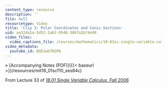 ```yaml
---
content_type: resource
description: ''
file: null
resourcetype: Video
title: 'Clip 3: Polar Coordinates and Conic Sections'
uid: aa32da2a-5d52-2a63-9548-3067a2b74e99
video_files:
  video_captions_file: /courses/mathematics/18-01sc-single-variable-calculus-fall-2010/unit-4-techniques-of-integration/part-c-parametric-equations-and-polar-coordinates/session-84-polar-coordinates-and-graphing/copy2_of_clip-1-graph-of-r-2a-cos-3b8/BGE3wb7H2PA.vtt
video_metadata:
  youtube_id: BGE3wb7H2PA
---
```


» [Accompanying Notes (PDF)]({{< baseurl >}}/resources/mit18_01scf10_ses84c)

From Lecture 33 of [_18.01 Single Variable Calculus, Fall 2006_](/courses/18-01-single-variable-calculus-fall-2006/pages/video-lectures)